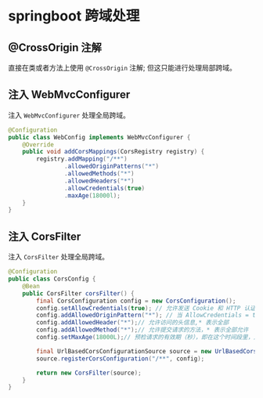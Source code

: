 # springboot 跨域处理

## @CrossOrigin 注解

直接在类或者方法上使用 ```@CrossOrigin``` 注解; 但这只能进行处理局部跨域。

## 注入 WebMvcConfigurer

注入 ```WebMvcConfigurer``` 处理全局跨域。

```java
@Configuration
public class WebConfig implements WebMvcConfigurer {
    @Override
    public void addCorsMappings(CorsRegistry registry) {
        registry.addMapping("/**")
                .allowedOriginPatterns("*")
                .allowedMethods("*")
                .allowedHeaders("*")
                .allowCredentials(true)
                .maxAge(18000l);
    }
}
```

## 注入 CorsFilter

注入 ```CorsFilter``` 处理全局跨域。

```java
@Configuration
public class CorsConfig {
    @Bean
    public CorsFilter corsFilter() {
        final CorsConfiguration config = new CorsConfiguration();
        config.setAllowCredentials(true); // 允许发送 Cookie 和 HTTP 认证信息
        config.addAllowedOriginPattern("*"); // 当 AllowCredentials = true 且接受任意域名的请求(*) 的时候，必须使用 AllowedOriginPattern
        config.addAllowedHeader("*");// 允许访问的头信息,* 表示全部
        config.addAllowedMethod("*");// 允许提交请求的方法，* 表示全部允许
        config.setMaxAge(18000L);// 预检请求的有效期（秒），即在这个时间段里，对于相同的跨域请求不会再预检了

        final UrlBasedCorsConfigurationSource source = new UrlBasedCorsConfigurationSource();
        source.registerCorsConfiguration("/**", config);

        return new CorsFilter(source);
    }
}
```
